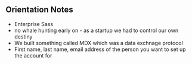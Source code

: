 ## Orientation Notes
* Enterprise Sass
* no whale hunting early on - as a startup we had to control our own destiny
* We built something called MDX which was a data exchnage protocol
* First name, last name, email address of the person you want to set up the account for
